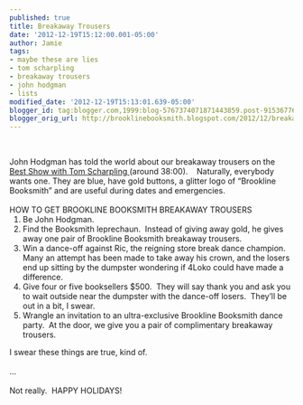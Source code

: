 ```yaml
---
published: true
title: Breakaway Trousers
date: '2012-12-19T15:12:00.001-05:00'
author: Jamie
tags:
- maybe these are lies
- tom scharpling
- breakaway trousers
- john hodgman
- lists
modified_date: '2012-12-19T15:13:01.639-05:00'
blogger_id: tag:blogger.com,1999:blog-5767374071871443859.post-9153677640349973280
blogger_orig_url: http://brooklinebooksmith.blogspot.com/2012/12/breakaway-trousers.html
---
```


<br /><div class="MsoNormal"><span style="font-family: inherit;">John Hodgman has told the world about our breakaway trousers on the <a href="http://www.wfmu.org/flashplayer.php?version=2&amp;show=48655&amp;archive=84070" target="_blank">Best Show with Tom Scharpling&nbsp;</a>(around 38:00).&nbsp;&nbsp;&nbsp;&nbsp;Naturally, everybody wants one. They are blue, have gold buttons, a glitter logo of “Brookline Booksmith” and are useful during dates and emergencies.&nbsp; </span></div><div class="MsoNormal"><span style="font-family: inherit;"><br /></span></div><div class="MsoNormal"><span style="font-family: inherit;">HOW TO GET BROOKLINE BOOKSMITH BREAKAWAY TROUSERS</span></div><ol start="1" style="margin-top: 0in;" type="1"><li class="MsoNormal"><span style="font-family: inherit;">Be      John Hodgman.&nbsp; </span></li><li class="MsoNormal"><span style="font-family: inherit;">Find      the Booksmith leprechaun.&nbsp; Instead      of giving away gold, he gives away one pair of Brookline Booksmith      breakaway trousers. </span></li><li class="MsoNormal"><span style="font-family: inherit;">Win a      dance-off against Ric, the reigning store break dance champion.&nbsp; Many an attempt has been made to take      away his crown, and the losers end up sitting by the dumpster wondering if      4Loko could have made a difference. </span></li><li class="MsoNormal"><span style="font-family: inherit;">Give      four or five booksellers $500.&nbsp;      They will say thank you and ask you to wait outside near the      dumpster with the dance-off losers.&nbsp;      They’ll be out in a bit, I swear.</span></li><li class="MsoNormal"><span style="font-family: inherit;">Wrangle an invitation to an ultra-exclusive Brookline Booksmith dance party. &nbsp;At the door, we give you a pair of complimentary breakaway trousers.&nbsp;</span></li></ol><div>I swear these things are true, kind of.&nbsp;</div><div><br /></div><div>...</div><div><br /></div><div>Not really. &nbsp;HAPPY HOLIDAYS!</div>